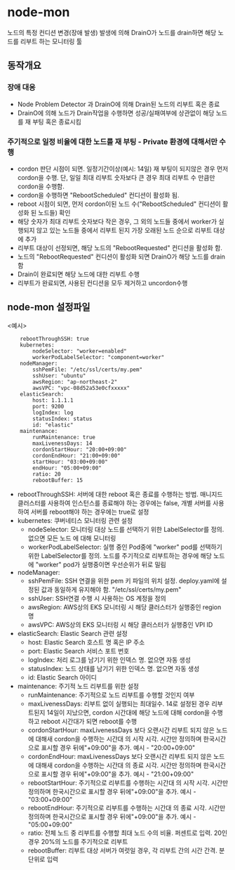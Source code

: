 # node-mon
노드의 특정 컨디션 변경(장애 발생) 발생에 의해 DrainO가 노드를 drain하면 해당 노드를 리부트 하는 모니터링 툴

## 동작개요 

### 장애 대응
  - Node Problem Detector 과 DrainO에 의해 Drain된 노드의 리부트 혹은 종료
  - DrainO에 의해 노드가 Drain작업을 수행하면 성공/실패여부에 상관없이 해당 노드를 재 부팅 혹은 종료시킴

### 주기적으로 일정 비율에 대한 노드를 재 부팅 - Private 환경에 대해서만 수행
 - cordon 판단 시점이 되면. 일정기간이상(예시: 14일) 재 부팅이 되지않은 경우 먼저 cordon을 수행. 단, 일일  최대 리부트 숫자보다 큰 경우 최대 리부트 수 만큼만 cordon을 수행함.
 - cordon을 수행하면 "RebootScheduled" 컨디션이 활성화 됨.
 - reboot 시점이 되면, 먼저 cordon이된 노드 수("RebootScheduled" 컨디션이 활성화 된 노드들) 확인
 - 해당 숫자가 최대 리부트 숫자보다 작은 경우, 그 외의 노드들 중에서 worker가 실행되지 않고 있는 노드들 중에서 리부트 된지 가장 오래된 노드 순으로 리부트 대상에 추가
 - 리부트 대상이 선정되면, 해당 노드의 "RebootRequested" 컨디션을 활성화 함.
 - 노드의 "RebootRequested" 컨디션이 활성화 되면 DrainO가 해당 노드를 drain 함
 - Drain이 완료되면 해당 노드에 대한 리부트 수행
 - 리부트가 완료되면, 사용된 컨디션을 모두 제거하고 uncordon수행 

## node-mon 설정파일 
<예시>
```
    rebootThroughSSH: true
    kubernetes:
        nodeSelector: "worker=enabled"
        workerPodLabelSelector: "component=worker"
    nodeManager:
        sshPemFile: "/etc/ssl/certs/my.pem"
        sshUser: "ubuntu"
        awsRegion: "ap-northeast-2"
        awsVPC: "vpc-08d52a53e0cfxxxxx"
    elasticSearch:
        host: 1.1.1.1
        port: 9200
        logIndex: log
        statusIndex: status
        id: "elastic"
    maintenance:
        runMaintenance: true
        maxLivenessDays: 14
        cordonStartHour: "20:00+09:00"
        cordonEndHour: "21:00+09:00"
        startHour: "03:00+09:00"
        endHour: "05:00+09:00"
        ratio: 20
        rebootBuffer: 15
```

- rebootThroughSSH: 서버에 대한 reboot 혹은 종료를 수행하는 방법. 매니지드 클러스터를 사용하여 인스턴스를 종료해야 하는 경우에는  false, 개별 서버를 사용하여 서버를 reboot해야 하는 경우에는 true로 설정
- kubernetes: 쿠버네티스 모니터링 관련 설정
    - nodeSelector: 모니터링 대상 노드를 선택하기 위한 LabelSelector를 정의. 없으면 모든 노드 에 대해 모니터링 
    - workerPodLabelSelector: 실행 중인 Pod중에 "worker" pod를 선택하기 위한 LabelSelector를 정의.
    노드를 주기적으로 리부트하는 경우에 해당 노드에 "worker" pod가 실행중이면 우선순위가 뒤로 밀림 
- nodeManager: 
    - sshPemFile: SSH 연결을 위한 pem 키 파일의 위치 설정. deploy.yaml에 설정된 값과 동일하게 유지해야 함. "/etc/ssl/certs/my.pem"
    - sshUser: SSH연결 수행 시 사용하는 OS 계정을 정의
    - awsRegion: AWS상의 EKS 모니터링 시 해당 클러스터가 실행중인 region 명
    - awsVPC: AWS상의 EKS 모니터링 시 해당 클러스터가 실행중인 VPI ID
- elasticSearch: Elastic Search 관련 설정
    - host: Elastic Search 호스트 명 혹은 IP 주소
    - port: Elastic Search 서비스 포트 번호
    - logIndex: 처리 로그를 남기기 위한 인덱스 명. 없으면 자동 생성
    - statusIndex: 노드 상태를 남기기 위한 인덱스 명. 없으면 자동 생성
    - id: Elastic Search 아이디 
- maintenance: 주기적 노드 리부트를 위한 설정
    - runMaintenance: 주기적으로 노드 리부트를 수행할 것인지 여부 
    - maxLivenessDays: 리부트 없이 실행되는 최대일수. 14로 설정된 경우 리부트된지 14일이 지났으면, cordon 시간대에 해당 노드에 대해 cordon을 수행하고 reboot 시간대가 되면 reboot를 수행
    - cordonStartHour: maxLivenessDays 보다 오랜시간 리부트 되지 않은 노드에 대해새 cordon을 수행하는 시간대 의 시작 시각. 시간만 정의하며 한국시간으로 표시할 경우 뒤에"+09:00"을 추가. 예시 - "20:00+09:00"
    - cordonEndHour: maxLivenessDays 보다 오랜시간 리부트 되지 않은 노드에 대해새 cordon을 수행하는 시간대 의 종료 시각. 시간만 정의하며 한국시간으로 표시할 경우 뒤에"+09:00"을 추가. 예시 - "21:00+09:00"
    - rebootStartHour: 주기적으로 리부트를 수행하는 시간대 의 시작 시각. 시간만 정의하며 한국시간으로 표시할 경우 뒤에"+09:00"을 추가. 예시 - "03:00+09:00"
    - rebootEndHour: 주기적으로 리부트를 수행하는 시간대 의 종료 시각. 시간만 정의하며 한국시간으로 표시할 경우 뒤에"+09:00"을 추가. 예시 - "05:00+09:00"
    - ratio: 전체 노드 중 리부트를 수행할 최대 노드 수의 비율. 퍼센트로 입력. 20인경우 20%의 노드를 주기적으로 리부트
    - rebootBuffer: 리부트 대상 서버가 여럿일 경우, 각 리부트 간의 시간 간격. 분 단위로 입력
